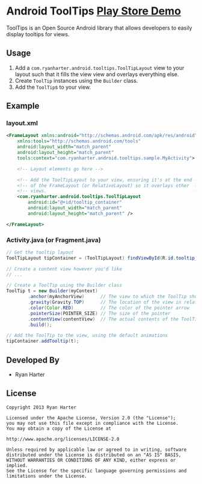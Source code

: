 # Android ToolTips [Play Store Demo](https://play.google.com/store/apps/details?id=com.ryanharter.android.tooltips.sample)

ToolTips is an Open Source Android library that allows developers to easily display tooltips for views.

## Usage

1. Add a `com.ryanharter.android.tooltips.ToolTipLayout` view to your layout such that it fills the view view and overlays everything else.
1. Create `ToolTip` instances using the `Builder` class.
1. Add the `ToolTip`s to your view.

## Example

### layout.xml

```xml
<FrameLayout xmlns:android="http://schemas.android.com/apk/res/android"
    xmlns:tools="http://schemas.android.com/tools"
    android:layout_width="match_parent"
    android:layout_height="match_parent"
    tools:context="com.ryanharter.android.tooltips.sample.MyActivity">

    <!-- Layout elements go here -->

    <!-- Add the ToolTipLayout to your view, ensuring it's at the end -->
    <!-- of the FrameLayout (or RelativeLayout) so it overlays other  -->
    <!-- views.                                                       -->
    <com.ryanharter.android.tooltips.ToolTipLayout
        android:id="@+id/tooltip_container"
        android:layout_width="match_parent"
        android:layout_height="match_parent" />

</FrameLayout>
```

### Activity.java (or Fragment.java)

```java
// Get the tooltip layout
ToolTipLayout tipContainer = (ToolTipLayout) findViewById(R.id.tooltip_container);

// Create a content view however you'd like
// ...

// Create a ToolTip using the Builder class
ToolTip t = new Builder(myContext)
        .anchor(myAnchorView)      // The view to which the ToolTip should be anchored
        .gravity(Gravity.TOP)      // The location of the view in relation to the anchor (LEFT, RIGHT, TOP, BOTTOM)
        .color(Color.RED)          // The color of the pointer arrow
        .pointerSize(POINTER_SIZE) // The size of the pointer
        .contentView(contentView)  // The actual contents of the ToolTip
        .build();

// Add the ToolTip to the view, using the default animations
tipContainer.addTooltip(t);
```

## Developed By

* Ryan Harter

## License

```
Copyright 2013 Ryan Harter

Licensed under the Apache License, Version 2.0 (the "License");
you may not use this file except in compliance with the License.
You may obtain a copy of the License at

http://www.apache.org/licenses/LICENSE-2.0

Unless required by applicable law or agreed to in writing, software
distributed under the License is distributed on an "AS IS" BASIS,
WITHOUT WARRANTIES OR CONDITIONS OF ANY KIND, either express or implied.
See the License for the specific language governing permissions and
limitations under the License.
```